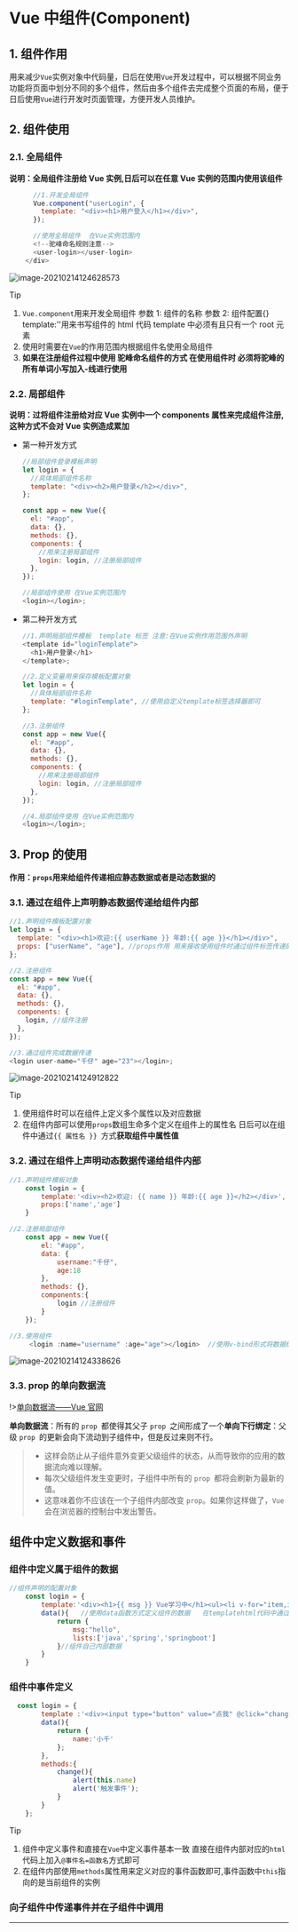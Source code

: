 # Vue 中组件(Component)

## 1. 组件作用

用来减少`Vue`实例对象中代码量，日后在使用`Vue`开发过程中，可以根据不同业务功能将页面中划分不同的多个组件，然后由多个组件去完成整个页面的布局，便于日后使用`Vue`进行开发时页面管理，方便开发人员维护。

## 2. 组件使用

### 2.1. 全局组件

**说明：全局组件注册给 Vue 实例,日后可以在任意 Vue 实例的范围内使用该组件**

```js
      //1.开发全局组件
	  Vue.component("userLogin", {
        template: "<div><h1>用户登入</h1></div>",
      });

	  //使用全局组件  在Vue实例范围内
      <!--驼峰命名规则注意-->
      <user-login></user-login>
    </div>
```

![image-20210214124628573](<media/Vue中组件(Component).assets/image-20210214124628573.png>)

> [!tip]
>
> 1. `Vue.component`用来开发全局组件 参数 1: 组件的名称 参数 2: 组件配置{} template:''用来书写组件的 html 代码 template 中必须有且只有一个 root 元素
> 2. 使用时需要在`Vue`的作用范围内根据组件名使用全局组件
> 3. **如果在注册组件过程中使用 驼峰命名组件的方式 在使用组件时 必须将驼峰的所有单词小写加入-线进行使用**

### 2.2. 局部组件

**说明：过将组件注册给对应 Vue 实例中一个 components 属性来完成组件注册,这种方式不会对 Vue 实例造成累加**

- 第一种开发方式

  ```js
  //局部组件登录模板声明
  let login = {
    //具体局部组件名称
    template: "<div><h2>用户登录</h2></div>",
  };

  const app = new Vue({
    el: "#app",
    data: {},
    methods: {},
    components: {
      //用来注册局部组件
      login: login, //注册局部组件
    },
  });

  //局部组件使用 在Vue实例范围内
  <login></login>;
  ```

- 第二种开发方式

  ```js
  //1.声明局部组件模板  template 标签 注意:在Vue实例作用范围外声明
  <template id="loginTemplate">
    <h1>用户登录</h1>
  </template>;

  //2.定义变量用来保存模板配置对象
  let login = {
    //具体局部组件名称
    template: "#loginTemplate", //使用自定义template标签选择器即可
  };

  //3.注册组件
  const app = new Vue({
    el: "#app",
    data: {},
    methods: {},
    components: {
      //用来注册局部组件
      login: login, //注册局部组件
    },
  });

  //4.局部组件使用 在Vue实例范围内
  <login></login>;
  ```

## 3. Prop 的使用

**作用：`props`用来给组件传递相应静态数据或者是动态数据的**

### 3.1. 通过在组件上声明静态数据传递给组件内部

```js
//1.声明组件模板配置对象
let login = {
  template: "<div><h1>欢迎:{{ userName }} 年龄:{{ age }}</h1></div>",
  props: ["userName", "age"], //props作用 用来接收使用组件时通过组件标签传递的数据
};

//2.注册组件
const app = new Vue({
  el: "#app",
  data: {},
  methods: {},
  components: {
    login, //组件注册
  },
});

//3.通过组件完成数据传递
<login user-name="千仔" age="23"></login>;
```

![image-20210214124912822](<media/Vue中组件(Component).assets/image-20210214124912822.png>)

> [!tip]
>
> 1. 使用组件时可以在组件上定义多个属性以及对应数据
> 2. 在组件内部可以使用`props`数组生命多个定义在组件上的属性名 日后可以在组件中通过`{{ 属性名 }} `方式**获取组件中属性值**

### 3.2. 通过在组件上声明动态数据传递给组件内部

```js
//1.声明组件模板对象
    const login = {
        template:'<div><h2>欢迎: {{ name }} 年龄:{{ age }}</h2></div>',
        props:['name','age']
    }

//2.注册局部组件
    const app = new Vue({
        el: "#app",
        data: {
            username:"千仔",
            age:18
        },
        methods: {},
        components:{
            login //注册组件
        }
    });

//3.使用组件
	 <login :name="username" :age="age"></login>  //使用v-bind形式将数据绑定Vue实例中data属性,日后data属性发生变化,组件内部数据跟着变化
```

![image-20210214124338626](<media/Vue中组件(Component).assets/image-20210214124338626.png>)

### 3.3. prop 的单向数据流

!>[单向数据流——Vue 官网](https://cn.vuejs.org/v2/guide/components-props.html#%E5%8D%95%E5%90%91%E6%95%B0%E6%8D%AE%E6%B5%81)

**单向数据流**：所有的 `prop `都使得其父子 `prop `之间形成了一个**单向下行绑定**：父级 `prop `的更新会向下流动到子组件中，但是反过来则不行。

> - 这样会防止从子组件意外变更父级组件的状态，从而导致你的应用的数据流向难以理解。
> - 每次父级组件发生变更时，子组件中所有的 `prop `都将会刷新为最新的值。
> - 这意味着你不应该在一个子组件内部改变 `prop`。如果你这样做了，`Vue `会在浏览器的控制台中发出警告。

## 组件中定义数据和事件

### 组件中定义属于组件的数据

```js
//组件声明的配置对象
    const login = {
        template:'<div><h1>{{ msg }} Vue学习中</h1><ul><li v-for="item,index in lists">{{ index }}{{ item }}</li></ul></div>',
        data(){   //使用data函数方式定义组件的数据   在templatehtml代码中通过插值表达式直接获取
            return {
                msg:"hello",
                lists:['java','spring','springboot']
            }//组件自己内部数据
        }
    }
```



### 组件中事件定义

```js
  const login = {
        template :'<div><input type="button" value="点我" @click="change"></div>'
        data(){
            return {
                name:'小千'
            };
        },
        methods:{
            change(){
                alert(this.name)
                alert('触发事件');
            }
        }
    };
```

> [!tip]
>
> 1. 组件中定义事件和直接在`Vue`中定义事件基本一致 直接在组件内部对应的`html`代码上加入`@事件名=函数名`方式即可
> 2. 在组件内部使用`methods`属性用来定义对应的事件函数即可,事件函数中`this`指向的是当前组件的实例

### 向子组件中传递事件并在子组件中调用







---

